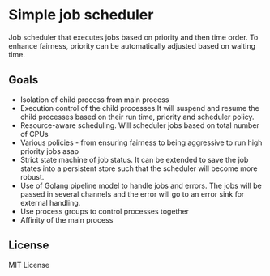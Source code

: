 # Simple job scheduler

Job scheduler that executes jobs based on priority and then time order.
To enhance fairness, priority can be automatically adjusted based on waiting time.

## Goals
* Isolation of child process from main process
* Execution control of the child processes.It will suspend and resume the child processes based on their run time, priority and scheduler policy.
* Resource-aware scheduling. Will scheduler jobs based on total number of CPUs
* Various policies - from ensuring fairness to being aggressive to run high priority jobs asap
* Strict state machine of job status. It can be extended to save the job states into a persistent store such that the scheduler will become more robust.
* Use of Golang pipeline model to handle jobs and errors. The jobs will be passed in several channels and the error will go to an error sink for external handling.
* Use process groups to control processes together
* Affinity of the main process

## License

MIT License
